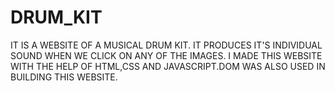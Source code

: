 # DRUM_KIT
IT IS A WEBSITE OF A MUSICAL DRUM KIT. IT PRODUCES IT'S INDIVIDUAL SOUND WHEN WE CLICK ON ANY OF THE IMAGES. I MADE THIS WEBSITE WITH THE HELP OF HTML,CSS AND JAVASCRIPT.DOM WAS ALSO USED IN BUILDING THIS WEBSITE.
